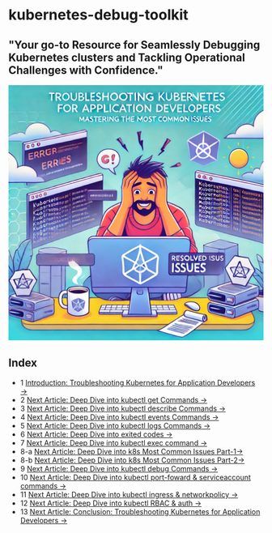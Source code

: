 # kubernetes-debug-toolkit
## "Your go-to Resource for Seamlessly Debugging Kubernetes clusters and Tackling Operational Challenges with Confidence."
![Example Image](./main_page.webp)
## Index
- 1 [Introduction: Troubleshooting Kubernetes for Application Developers →](./1_introduction_updated.md)
- 2   [Next Article: Deep Dive into kubectl get Commands →](./2_kubectl_get.md)
- 3   [Next Article: Deep Dive into kubectl describe Commands →](./3_kubectl_describe.md)
- 4   [Next Article: Deep Dive into kubectl events Commands →](./4_kubectl_events.md)
- 5   [Next Article: Deep Dive into kubectl logs Commands →](./5_kubectl_logs.md)
- 6   [Next Article: Deep Dive into exited codes →](./6_exited_codes.md)
- 7   [Next Article: Deep Dive into kubectl exec command →](./7_exec.md)
- 8-a [Next Article: Deep Dive into k8s Most Common Issues Part-1→](./8_1_kubectl-common.md)
- 8-b [Next Article: Deep Dive into k8s Most Common Issues Part-2→](./8_2_kubectl-common.md)
- 9   [Next Article: Deep Dive into kubectl debug Commands →](./9_kubectl-debug.md)
- 10  [Next Article: Deep Dive into kubectl port-foward & serviceaccount commands →](./10_kubectl-port-forward.md)
- 11  [Next Article: Deep Dive into kubectl ingress & networkpolicy →](./11_kubectl-ingress-netpol.md)
- 12  [Next Article: Deep Dive into kubectl RBAC & auth →](./12_kubectl-rback-auth.md)
- 13  [Next Article: Conclusion: Troubleshooting Kubernetes for Application Developers  →](./conclusion.md)
